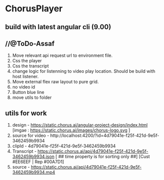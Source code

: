 # ChorusPlayer

## build with latest angular cli (9.00)



## //@ToDo-Assaf 
1. Move relevant api request url to environment file.
2. Css the player
3. Css the transcript
4. change logic for listenning to video play location. Should be build with host listener.
5. Move external flex raw layout to pure grid.
6. no video id
7. Button blue line
8. move utils to folder



## utils for work 
1. design - https://static.chorus.ai/angular-project-design/index.html [imgae : https://static.chorus.ai/images/chorus-logo.svg ]
2. source for video -  http://localhost:4200/?id=4d79041e-f25f-421d-9e5f-3462459b9934 
3.  clipId - 4d79041e-f25f-421d-9e5f-3462459b9934
4. Transcript - https://static.chorus.ai/api/4d79041e-f25f-421d-9e5f-3462459b9934.json 
        [ ## time property is for sorting only ##]
        [Cust #EE6EEF | Rep #00A7D1]
5. source - https://static.chorus.ai/api/4d79041e-f25f-421d-9e5f-3462459b9934.mp4

